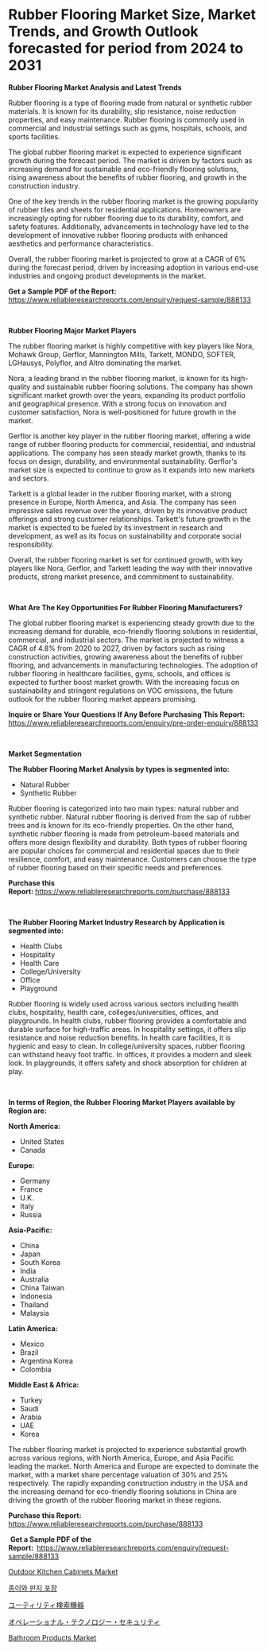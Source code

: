 <p><h1>Rubber Flooring Market Size, Market Trends, and Growth Outlook forecasted for period from 2024 to 2031</h1></p><p><strong>Rubber Flooring Market Analysis and Latest Trends</strong></p>
<p><p>Rubber flooring is a type of flooring made from natural or synthetic rubber materials. It is known for its durability, slip resistance, noise reduction properties, and easy maintenance. Rubber flooring is commonly used in commercial and industrial settings such as gyms, hospitals, schools, and sports facilities.</p><p>The global rubber flooring market is expected to experience significant growth during the forecast period. The market is driven by factors such as increasing demand for sustainable and eco-friendly flooring solutions, rising awareness about the benefits of rubber flooring, and growth in the construction industry.</p><p>One of the key trends in the rubber flooring market is the growing popularity of rubber tiles and sheets for residential applications. Homeowners are increasingly opting for rubber flooring due to its durability, comfort, and safety features. Additionally, advancements in technology have led to the development of innovative rubber flooring products with enhanced aesthetics and performance characteristics.</p><p>Overall, the rubber flooring market is projected to grow at a CAGR of 6% during the forecast period, driven by increasing adoption in various end-use industries and ongoing product developments in the market.</p></p>
<p><strong>Get a Sample PDF of the Report:&nbsp;</strong> <a href="https://www.reliableresearchreports.com/enquiry/request-sample/888133">https://www.reliableresearchreports.com/enquiry/request-sample/888133</a></p>
<p>&nbsp;</p>
<p><strong>Rubber Flooring Major Market Players</strong></p>
<p><p>The rubber flooring market is highly competitive with key players like Nora, Mohawk Group, Gerflor, Mannington Mills, Tarkett, MONDO, SOFTER, LGHausys, Polyflor, and Altro dominating the market. </p><p>Nora, a leading brand in the rubber flooring market, is known for its high-quality and sustainable rubber flooring solutions. The company has shown significant market growth over the years, expanding its product portfolio and geographical presence. With a strong focus on innovation and customer satisfaction, Nora is well-positioned for future growth in the market.</p><p>Gerflor is another key player in the rubber flooring market, offering a wide range of rubber flooring products for commercial, residential, and industrial applications. The company has seen steady market growth, thanks to its focus on design, durability, and environmental sustainability. Gerflor's market size is expected to continue to grow as it expands into new markets and sectors.</p><p>Tarkett is a global leader in the rubber flooring market, with a strong presence in Europe, North America, and Asia. The company has seen impressive sales revenue over the years, driven by its innovative product offerings and strong customer relationships. Tarkett's future growth in the market is expected to be fueled by its investment in research and development, as well as its focus on sustainability and corporate social responsibility.</p><p>Overall, the rubber flooring market is set for continued growth, with key players like Nora, Gerflor, and Tarkett leading the way with their innovative products, strong market presence, and commitment to sustainability.</p></p>
<p>&nbsp;</p>
<p><strong>What Are The Key Opportunities For Rubber Flooring Manufacturers?</strong></p>
<p><p>The global rubber flooring market is experiencing steady growth due to the increasing demand for durable, eco-friendly flooring solutions in residential, commercial, and industrial sectors. The market is projected to witness a CAGR of 4.8% from 2020 to 2027, driven by factors such as rising construction activities, growing awareness about the benefits of rubber flooring, and advancements in manufacturing technologies. The adoption of rubber flooring in healthcare facilities, gyms, schools, and offices is expected to further boost market growth. With the increasing focus on sustainability and stringent regulations on VOC emissions, the future outlook for the rubber flooring market appears promising.</p></p>
<p><strong>Inquire or Share Your Questions If Any Before Purchasing This Report:</strong> <a href="https://www.reliableresearchreports.com/enquiry/pre-order-enquiry/888133">https://www.reliableresearchreports.com/enquiry/pre-order-enquiry/888133</a></p>
<p>&nbsp;</p>
<p><strong>Market Segmentation</strong></p>
<p><strong>The Rubber Flooring Market Analysis by types is segmented into:</strong></p>
<p><ul><li>Natural Rubber</li><li>Synthetic Rubber</li></ul></p>
<p><p>Rubber flooring is categorized into two main types: natural rubber and synthetic rubber. Natural rubber flooring is derived from the sap of rubber trees and is known for its eco-friendly properties. On the other hand, synthetic rubber flooring is made from petroleum-based materials and offers more design flexibility and durability. Both types of rubber flooring are popular choices for commercial and residential spaces due to their resilience, comfort, and easy maintenance. Customers can choose the type of rubber flooring based on their specific needs and preferences.</p></p>
<p><strong>Purchase this Report:&nbsp;</strong><a href="https://www.reliableresearchreports.com/purchase/888133">https://www.reliableresearchreports.com/purchase/888133</a></p>
<p>&nbsp;</p>
<p><strong>The Rubber Flooring Market Industry Research by Application is segmented into:</strong></p>
<p><ul><li>Health Clubs</li><li>Hospitality</li><li>Health Care</li><li>College/University</li><li>Office</li><li>Playground</li></ul></p>
<p><p>Rubber flooring is widely used across various sectors including health clubs, hospitality, health care, colleges/universities, offices, and playgrounds. In health clubs, rubber flooring provides a comfortable and durable surface for high-traffic areas. In hospitality settings, it offers slip resistance and noise reduction benefits. In health care facilities, it is hygienic and easy to clean. In college/university spaces, rubber flooring can withstand heavy foot traffic. In offices, it provides a modern and sleek look. In playgrounds, it offers safety and shock absorption for children at play.</p></p>
<p>&nbsp;</p>
<p><strong>In terms of Region, the Rubber Flooring Market Players available by Region are:</strong></p>
<p>
    <p> <strong> North America: </strong>
        <ul>
            <li>United States</li>
            <li>Canada</li>
        </ul>
        </p> 
    <p> <strong> Europe: </strong>
        <ul>
            <li>Germany</li>
            <li>France</li>
            <li>U.K.</li>
            <li>Italy</li>
            <li>Russia</li>
        </ul>
        </p> 
    <p> <strong> Asia-Pacific: </strong>
        <ul>
            <li>China</li>
            <li>Japan</li>
            <li>South Korea</li>
            <li>India</li>
            <li>Australia</li>
            <li>China Taiwan</li>
            <li>Indonesia</li>
            <li>Thailand</li>
            <li>Malaysia</li>
        </ul>
        </p> 
    <p> <strong> Latin America: </strong>
        <ul>
            <li>Mexico</li>
            <li>Brazil</li>
            <li>Argentina Korea</li>
            <li>Colombia</li>
        </ul>
        </p> 
    <p> <strong> Middle East & Africa: </strong>
        <ul>
            <li>Turkey</li>
            <li>Saudi</li>
            <li>Arabia</li>
            <li>UAE</li>
            <li>Korea</li>
        </ul>
    </p>
    </p>
<p><p>The rubber flooring market is projected to experience substantial growth across various regions, with North America, Europe, and Asia Pacific leading the market. North America and Europe are expected to dominate the market, with a market share percentage valuation of 30% and 25% respectively. The rapidly expanding construction industry in the USA and the increasing demand for eco-friendly flooring solutions in China are driving the growth of the rubber flooring market in these regions.</p></p>
<p><strong>Purchase this Report: </strong><a href="https://www.reliableresearchreports.com/purchase/888133">https://www.reliableresearchreports.com/purchase/888133</a></p>
<p>&nbsp;<strong>Get a Sample PDF of the Report:&nbsp;&nbsp;</strong><a href="https://www.reliableresearchreports.com/enquiry/request-sample/888133">https://www.reliableresearchreports.com/enquiry/request-sample/888133</a></p>
<p><strong></strong></p>
<p><p><a href="https://github.com/wusalecollins540tpqoz/Market-Research-Report-List-1/blob/main/outdoor-kitchen-cabinets-market.md">Outdoor Kitchen Cabinets Market</a></p><p><a href="https://medium.com/@waynewood21/%EC%A2%85%EC%9D%B4-%EB%B0%8F-%ED%8C%90%EC%A7%80-%ED%8F%AC%EC%9E%A5-%EC%8B%9C%EC%9E%A5-%EA%B7%9C%EB%AA%A8%EB%8A%94-%EA%B8%80%EB%A1%9C%EB%B2%8C-%EC%82%B0%EC%97%85%EC%97%90%EC%84%9C-%EC%B5%9C%EC%83%81%EC%9D%98-%EB%A7%88%EC%BC%80%ED%8C%85-%EC%B1%84%EB%84%90%EC%9D%84-%EB%B3%B4%EC%97%AC%EC%A4%8D%EB%8B%88%EB%8B%A4-82fe786c1660">종이와 판지 포장</a></p><p><a href="https://medium.com/@saigekulas/%E3%83%A6%E3%83%BC%E3%83%86%E3%82%A3%E3%83%AA%E3%83%86%E3%82%A3%E3%83%AD%E3%82%B1%E3%83%BC%E3%82%B7%E3%83%A7%E3%83%B3%E6%A9%9F%E5%99%A8%E5%B8%82%E5%A0%B4%E3%81%AE%E3%83%88%E3%83%AC%E3%83%B3%E3%83%89%E3%81%A8%E5%B8%82%E5%A0%B4%E5%88%86%E6%9E%90%E3%81%AF-2024%E5%B9%B4%E3%81%8B%E3%82%892031%E5%B9%B4%E3%81%BE%E3%81%A7%E3%81%AE%E6%9C%9F%E9%96%93%E3%81%AB%E4%BA%88%E6%B8%AC%E3%81%95%E3%82%8C%E3%81%A6%E3%81%84%E3%81%BE%E3%81%99-66a41f040e3f">ユーティリティ検索機器</a></p><p><a href="https://medium.com/@eunawiegad2023/2024%E5%B9%B4%E3%81%8B%E3%82%892031%E5%B9%B4%E3%81%BE%E3%81%A7%E3%81%AE%E6%9C%9F%E9%96%93%E3%81%AB%E4%BA%88%E6%B8%AC%E3%81%95%E3%82%8C%E3%82%8B%E9%81%8B%E7%94%A8%E6%8A%80%E8%A1%93%E3%82%BB%E3%82%AD%E3%83%A5%E3%83%AA%E3%83%86%E3%82%A3%E5%B8%82%E5%A0%B4%E5%88%86%E6%9E%90%E3%81%A8%E8%A6%8F%E6%A8%A1-768c00851027">オペレーショナル・テクノロジー・セキュリティ</a></p><p><a href="https://github.com/pjcfca/Market-Research-Report-List-1/blob/main/bathroom-products-market.md">Bathroom Products Market</a></p></p>